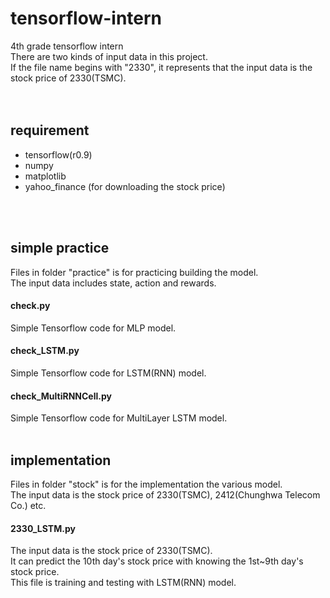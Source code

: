 # tensorflow-intern
4th grade tensorflow intern <br>
There are two kinds of input data in this project. <br>
If the file name begins with "2330", it represents that the input data is the stock price of 2330(TSMC). <br>
<br>
<br>
## requirement
* tensorflow(r0.9)
* numpy
* matplotlib
* yahoo_finance (for downloading the stock price)
<br>
<br>

## simple practice
Files in folder "practice" is for practicing building the model. <br>
The input data includes state, action and rewards.
#### check.py
Simple Tensorflow code for MLP model.
#### check_LSTM.py
Simple Tensorflow code for LSTM(RNN) model.
#### check_MultiRNNCell.py
Simple Tensorflow code for MultiLayer LSTM model.
<br>
<br>

## implementation
Files in folder "stock" is for the implementation the various model. <br>
The input data is the stock price of 2330(TSMC), 2412(Chunghwa Telecom Co.) etc.
#### 2330_LSTM.py
The input data is the stock price of 2330(TSMC). <br>
It can predict the 10th day's stock price with knowing the 1st~9th day's stock price. <br>
This file is training and testing with LSTM(RNN) model.
<br>
<br>
